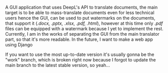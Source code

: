 A GUI application that uses DeepL's API to translate documents, the main target is to be able to mass-translate documents even for less technical users hence the GUI, can be used to put watermarks on the documents, that support it (_.docx, .pptx, .xlsx, .pdf, .html_), however at this time only _.pdf_ files can be equipped with a watermark because I yet to implement the rest.
Currently, I am in the works of separating the GUI from the main translator part, so that it's more readable.
In the future, I want to make a web app using Django 

If you want to use the most up-to-date version it's usually gonna be the "work" branch, which is broken right now because I forgot to update the main branch to the latest stable version, so yeah...
